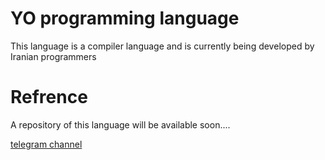 # YO programming language

This language is a compiler language and is currently being developed by Iranian programmers

# Refrence
A repository of this language will be available soon....

[telegram channel](https://t.me/YO_Lang)
